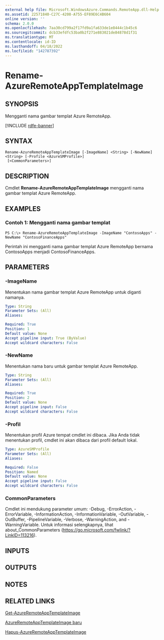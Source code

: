 ```yaml
---
external help file: Microsoft.WindowsAzure.Commands.RemoteApp.dll-Help.xml
ms.assetid: 22571840-C27C-4208-A755-EF89E6C4B604
online version: ''
schema: 2.0.0
ms.openlocfilehash: 7aa30cd799a2f17fd9a1fa633de1e8444c1b45c6
ms.sourcegitcommit: dcb33efdfc53ba0b2f271e883021de84878d1f31
ms.translationtype: MT
ms.contentlocale: id-ID
ms.lasthandoff: 04/18/2022
ms.locfileid: "142787392"
---
```

# Rename-AzureRemoteAppTemplateImage

## SYNOPSIS
Mengganti nama gambar templat Azure RemoteApp.

[!INCLUDE [rdfe-banner](../../includes/rdfe-banner.md)]

## SYNTAX

```
Rename-AzureRemoteAppTemplateImage [-ImageName] <String> [-NewName] <String> [-Profile <AzureSMProfile>]
 [<CommonParameters>]
```

## DESCRIPTION
Cmdlet **Rename-AzureRemoteAppTemplateImage** mengganti nama gambar templat Azure RemoteApp.

## EXAMPLES

### Contoh 1: Mengganti nama gambar templat
```
PS C:\> Rename-AzureRemoteAppTemplateImage -ImageName "ContosoApps" -NewName "ContosoFinanceApps"
```

Perintah ini mengganti nama gambar templat Azure RemoteApp bernama ContosoApps menjadi ContosoFinanceApps.

## PARAMETERS

### -ImageName
Menentukan nama gambar templat Azure RemoteApp untuk diganti namanya.

```yaml
Type: String
Parameter Sets: (All)
Aliases: 

Required: True
Position: 1
Default value: None
Accept pipeline input: True (ByValue)
Accept wildcard characters: False
```

### -NewName
Menentukan nama baru untuk gambar templat Azure RemoteApp.

```yaml
Type: String
Parameter Sets: (All)
Aliases: 

Required: True
Position: 2
Default value: None
Accept pipeline input: False
Accept wildcard characters: False
```

### -Profil
Menentukan profil Azure tempat cmdlet ini dibaca.
Jika Anda tidak menentukan profil, cmdlet ini akan dibaca dari profil default lokal.

```yaml
Type: AzureSMProfile
Parameter Sets: (All)
Aliases: 

Required: False
Position: Named
Default value: None
Accept pipeline input: False
Accept wildcard characters: False
```

### CommonParameters
Cmdlet ini mendukung parameter umum: -Debug, -ErrorAction, -ErrorVariable, -InformationAction, -InformationVariable, -OutVariable, -OutBuffer, -PipelineVariable, -Verbose, -WarningAction, and -WarningVariable. Untuk informasi selengkapnya, lihat about_CommonParameters (https://go.microsoft.com/fwlink/?LinkID=113216).

## INPUTS

## OUTPUTS

## NOTES

## RELATED LINKS

[Get-AzureRemoteAppTemplateImage](./Get-AzureRemoteAppTemplateImage.md)

[AzureRemoteAppTemplateImage baru](./New-AzureRemoteAppTemplateImage.md)

[Hapus-AzureRemoteAppTemplateImage](./Remove-AzureRemoteAppTemplateImage.md)



